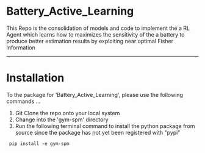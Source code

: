 # Battery_Active_Learning
This Repo is the consolidation of models and code to implement the a RL Agent which learns how to maximizes the sensitivity of the a battery to produce better estimation results by exploiting near optimal Fisher Information


--- 
# Installation

To the package for 'Battery_Active_Learning', please use the following commands ...

1. Git Clone the repo onto your local system
2. Change into the 'gym-spm' directory
3. Run the following terminal command to install the python package from source since the package has not yet been registered with "pypi" 

``` 
 pip install -e gym-spm
```
